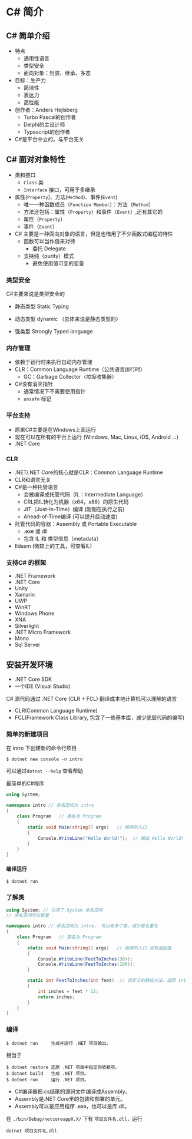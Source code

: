 # C# 简介

## C# 简单介绍

- 特点
  - 通用性语言
  - 类型安全
  - 面向对象：封装、继承、多态
- 目标：生产力
  - 简洁性
  - 表达力
  - 高性能
- 创作者：Anders Hejlsberg
  - Turbo Pascal的创作者
  - Delphi的主设计师
  - Typescript的创作者
- C#是平台中立的，与平台无关

## C# 面对对象特性

- 类和接口
  - `Class` 类
  - `Interface` 接口，可用于多继承
- 属性(`Property`)、方法(`Method`)、事件(`Event`)
  - 唯一一种函数成员（`Function Member`）：方法（`Method`）
  - 方法还包括：属性（`Property`）和事件（`Event`）,还有其它的
  - 属性（`Property`）
  - 事件（`Event`）
- C# 主要是一种面向对象的语言，但是也借用了不少函数式编程的特性
  - 函数可以当作值来对待
    - 委托 Delegate
  - 支持纯（purity）模式
    - 避免使用值可变的变量

### 类型安全

C#主要来说是类型安全的

- 静态类型 Static Typing

- 动态类型 dynamic （总体来说是静态类型的）

- 强类型 Strongly Typed language

### 内存管理

- 依赖于运行时来执行自动内存管理
- CLR：Common Language Runtime（公共语言运行时）
  - GC：Garbage Collector（垃圾收集器）
- C#没有消灭指针
  - 通常情况下不需要使用指针
  - `unsafe` 标记

### 平台支持

- 原来C#主要是在Windows上面运行
- 现在可以在所有的平台上运行 (Windows, Mac,
  Linux,
  iOS,
  Android
  …)
- .NET Core

### CLR

- .NET/.NET Core的核心就是CLR：Common Language Runtime
- CLR和语言无关
- C#是一种托管语言
  - 会被编译成托管代码（IL：Intermediate Language）
  - CRL把IL转化为机器（x64，x86）的原生代码
  - JIT（Just-In-Time）编译    (刚刚在执行之前)
  - Ahead-of-Time编译       (可以提升启动速度)
- 托管代码的容器：Assembly 或 Portable Executable
  - .exe 或 dll
  - 包含 IL 和 类型信息（metadata）
- Ildasm (微软上的工具，可查看IL)

### 支持C# 的框架

- .NET Framework
- .NET Core
- Unity
- Xamarin
- UWP
- WinRT
- Windows Phone
- XNA
- Silverlight
- .NET Micro Framework
- Mono
- Sql Server

## 安装开发环境

- .NET Core SDK
- 一个IDE (Visual Studio)



 C# 源代码通过 .NET Core (CLR + FCL) 翻译成本地计算机可以理解的语言

- CLR(Common Language Runtime)
- FCL(Framework Class Library, 包含了一些基本库，减少底层代码的编写)



### 简单的新建项目

在 intro 下创建新的命令行项目

```
$ dotnet new console -n intro
```

可以通过`dotnet --help` 查看帮助

最简单的C#程序

```c#
using System;

namespace intro // 命名空间为 intro
{
    class Program   // 类名为 Program
    {
        static void Main(string[] args)   // 程序的入口
        {
            Console.WriteLine("Hello World!");  // 输出 Hello World!
        }
    }
}
```

#### 编译运行

```
$ dotnet run
```

### 了解类

```c#
using System; // 引用了 System 命名空间
// 命名空间可以嵌套

namespace intro // 命名空间为 intro， 可以有多个类，减少类名重名
{
    class Program   // 类名为 Program
    {
        static void Main(string[] args)   // 程序的入口 没有返回值
        {
            Console.WriteLine(FeetToInches(30));
            Console.WriteLine(FeetToInches(100));
        }

        static int FeetToInches(int feet)  // 自定义的静态方法，返回 int
        {
            int inches = feet * 12;
            return inches;
        }
    }
}
```

### 编译

```
$ dotnet run     生成并运行 .NET 项目输出。
```

相当于

```
$ dotnet restore 还原 .NET 项目中指定的依赖项。
$ dotnet build   生成 .NET 项目。
$ dotnet run     运行 .NET 项目。
```



- C#编译器把.cs结尾的源码文件编译成Assembly。
- Assembly是.NET Core里的包装和部署的单元。
- Assembly可以是应用程序 .exe，也可以是库.dll。

在 `./bin/Debug/netcoreappX.X/` 下有 `项目文件名.dll`，运行

```
dotnet 项目文件名.dll
```

